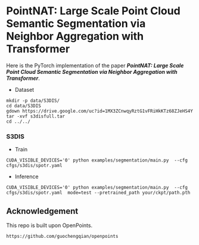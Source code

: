 # PointNAT: Large Scale Point Cloud Semantic Segmentation via Neighbor Aggregation with Transformer

Here is the PyTorch implementation of the paper **_PointNAT: Large Scale Point Cloud Semantic Segmentation via Neighbor Aggregation with Transformer_**. 



- Dataset
```
mkdir -p data/S3DIS/
cd data/S3DIS
gdown https://drive.google.com/uc?id=1MX3ZCnwqyRztG1vFRiHkKTz68ZJeHS4Y
tar -xvf s3disfull.tar
cd ../../
```

### S3DIS
- Train
```
CUDA_VISIBLE_DEVICES='0' python examples/segmentation/main.py  --cfg cfgs/s3dis/spotr.yaml
```
- Inference
```
CUDA_VISIBLE_DEVICES='0' python examples/segmentation/main.py  --cfg cfgs/s3dis/spotr.yaml  mode=test --pretrained_path your/ckpt/path.pth
```


## Acknowledgement
This repo is built upon OpenPoints.
```
https://github.com/guochengqian/openpoints
```

